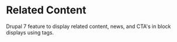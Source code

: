 # Related Content
Drupal 7 feature to display related content, news, and CTA's in block displays using tags.
